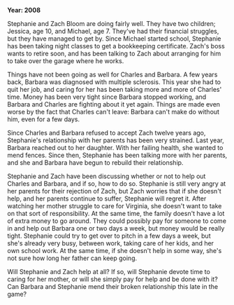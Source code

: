 **Year: 2008**

Stephanie and Zach Bloom are doing fairly well. They have two children; Jessica, age 10, and Michael, age 7. They've had their financial struggles, but they have managed to get by. Since Michael started school, Stephanie has been taking night classes to get a bookkeeping certificate. Zach's boss wants to retire soon, and has been talking to Zach about arranging for him to take over the garage where he works.

Things have not been going as well for Charles and Barbara. A few years back, Barbara was diagnosed with multiple sclerosis. This year she had to quit her job, and caring for her has been taking more and more of Charles' time. Money has been very tight since Barbara stopped working, and Barbara and Charles are fighting about it yet again. Things are made even worse by the fact that Charles can't leave: Barbara can't make do without him, even for a few days.

Since Charles and Barbara refused to accept Zach twelve years ago, Stephanie's relationship with her parents has been very strained. Last year, Barbara reached out to her daughter. With her failing health, she wanted to mend fences. Since then, Stephanie has been talking more with her parents, and she and Barbara have begun to rebuild their relationship.

Stephanie and Zach have been discussing whether or not to help out Charles and Barbara, and if so, how to do so. Stephanie is still very angry at her parents for their rejection of Zach, but Zach worries that if she doesn't help, and her parents continue to suffer, Stephanie will regret it. After watching her mother struggle to care for Virginia, she doesn't want to take on that sort of responsibility. At the same time, the family doesn't have a lot of extra money to go around. They could possibly pay for someone to come in and help out Barbara one or two days a week, but money would be really tight. Stephanie could try to get over to pitch in a few days a week, but she's already very busy, between work, taking care of her kids, and her own school work. At the same time, if she doesn't help in some way, she's not sure how long her father can keep going.

Will Stephanie and Zach help at all? If so, will Stephanie devote time to caring for her mother, or will she simply pay for help and be done with it? Can Barbara and Stephanie mend their broken relationship this late in the game?

